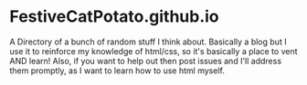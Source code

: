 # FestiveCatPotato.github.io
A Directory of a bunch of random stuff I think about. Basically a blog but I use it to reinforce my knowledge of html/css, so it's basically a place to vent AND learn! Also, if you want to help out then post issues and I'll address them promptly, as I want to learn how to use html myself.
